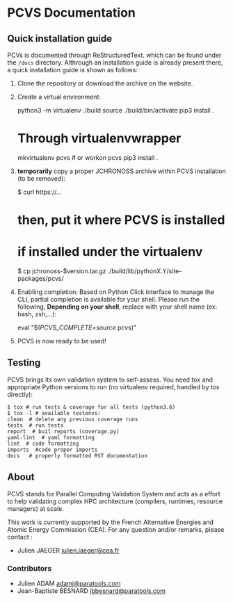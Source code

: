 PCVS Documentation
==================

Quick installation guide
------------------------

PCVs is documented through ReStructuredText. which can be found under the `/docs` directory. Althrough an installation guide is already present there, a quick installation
guide is shown as follows:

1. Clone the repository or download the archive on the website.
2. Create a virtual environment:

	python3 -m virtualenv ./build
	source ./build/bin/activate
	pip3 install .
	# Through virtualenvwrapper
	mkvirtualenv pcvs  # or workon pcvs
	pip3 install .

3. **temporarily** copy a proper JCHRONOSS archive within PCVS installation (to be removed):

	$ curl https://...
	# then, put it where PCVS is installed
	# if installed under the virtualenv
	$ cp jchronoss-$version.tar.gz ./build/lib/pythonX.Y/site-packages/pcvs/

4. Enabling completion: Based on Python Click interface to manage the CLI, partial completion is available for your shell. Please run the following, **Depending on your shell**, replace <name> with
your shell name (ex: bash, zsh,...):

	eval "$(_PCVS_COMPLETE=source_<name> pcvs)"

5. PCVS is now ready to be used!


Testing
-------

PCVS brings its own validation system to self-assess. You need tox and appropriate Python
versions to run (no virtualenv required, handled by tox directly):

	$ tox # run tests & coverage for all tests (python3.6)
	$ tox -l # available testenvs:
	clean  # delete any previous coverage runs
	tests  # run tests
	report  # buil reports (coverage.py)
	yaml-lint  # yaml formatting
	lint  # code formatting
	imports  #code proper imports
	docs   # properly formatted RST documentation

About
-----

PCVS stands for Parallel Computing Validation System and acts as a effort to help validating complex HPC architecture (compilers, runtimes, resource managers) at scale.

This work is currently supported by the French Alternative Energies and Atomic Energy Commission (CEA). For any question and/or remarks, please contact :

* Julien JAEGER <julien.jaeger@cea.fr>

### Contributors

* Julien ADAM <adamj@paratools.com>
* Jean-Baptiste BESNARD <jbbesnard@paratools.com>

